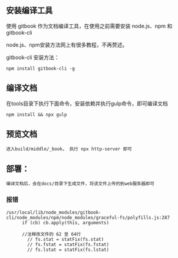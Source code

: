 ## 安装编译工具
使用 gitbook 作为文档编译工具，在使用之前需要安装 node.js、npm 和 gitbook-cli

node.js、npm安装方法网上有很多教程，不再赘述。

gitbook-cli 安装方法：

    npm install gitbook-cli -g

## 编译文档

在tools目录下执行下面命令，安装依赖并执行gulp命令，即可编译文档

    npm install && npx gulp

## 预览文档

    进入build/middle/_book， 执行 npx http-server 即可

## 部署：
    编译文档后，会在docs/目录下生成文件，将该文件上传的到web服务器即可


### 报错 
```
/usr/local/lib/node_modules/gitbook-cli/node_modules/npm/node_modules/graceful-fs/polyfills.js:287
      if (cb) cb.apply(this, arguments)

      //注释改文件的 62 至 64行
        // fs.stat = statFix(fs.stat)
        // fs.fstat = statFix(fs.fstat)
        // fs.lstat = statFix(fs.lstat)
```